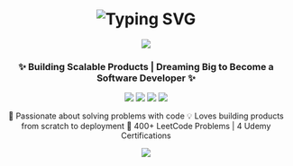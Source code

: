 <!-- Premium Glossy Header -->
<h1 align="center">
  <img src="https://readme-typing-svg.herokuapp.com?font=Roboto+Slab&weight=600&size=32&pause=1000&color=FFD700&center=true&vCenter=true&width=600&lines=Hi+👋,+I'm+Karthigeyan+B;🚀+Fullstack+Developer;💻+Aspiring+Software+Engineer;⚡+MERN+%7C+Java+%7C+Python+%7C+SQL" alt="Typing SVG" />
</h1>

<p align="center">
  <img src="https://capsule-render.vercel.app/api?type=waving&color=0:1e3c72,100:2a5298&height=120&section=header" />
</p>

<h3 align="center">✨ Building Scalable Products | Dreaming Big to Become a Software Developer ✨</h3>

<p align="center">
  <img src="https://img.shields.io/badge/MERN-Stack-%231572B6?style=for-the-badge&logo=mongodb&logoColor=white" />
  <img src="https://img.shields.io/badge/Java-%23ED8B00.svg?style=for-the-badge&logo=java&logoColor=white"/>
  <img src="https://img.shields.io/badge/Python-%2314354C.svg?style=for-the-badge&logo=python&logoColor=white"/>
  <img src="https://img.shields.io/badge/SQL-4479A1?style=for-the-badge&logo=mysql&logoColor=white"/>
</p>

<p align="center">
  🌟 Passionate about solving problems with code  
  💡 Loves building products from scratch to deployment  
  🚀 400+ LeetCode Problems | 4 Udemy Certifications
</p>

<p align="center">
  <img src="https://capsule-render.vercel.app/api?type=waving&color=0:2a5298,100:1e3c72&height=120&section=footer" />
</p>
